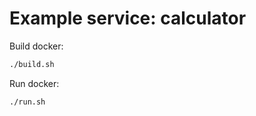 Example service: calculator
===========================

Build docker:

~~~bash
./build.sh
~~~

Run docker:

~~~bash
./run.sh
~~~
